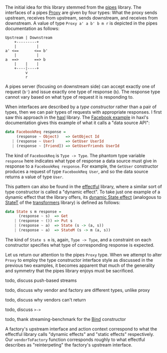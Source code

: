 The initial idea for this library stemmed from the [pipes] library. The interfaces of a pipes [Proxy] are given by four types: What the proxy sends upstream, receives from upstream, sends downstream, and receives from downstream. A value of type `Proxy a' a b' b m r` is depicted in the pipes documentation as follows:

    Upstream | Downstream
        +---------+
        |         |
    a' <==       <== b'
        |         |
    a  ==>       ==> b
        |    |    |
        +----|----+
             v
             r

A pipes server (focusing on downstream side) can accept exactly one of request (`b'`) and issue exactly one type of response (`b`). The response type cannot vary based on what type of request it is responding to.

When interfaces are described by a *type constructor* rather than a pair of types, then we can pair types of requests with appropriate responses. I first saw this approach in the [haxl] library. The [Facebook example] in haxl's documentation gives this example of what it calls a "data source API":

```haskell
data FacebookReq response =
     (response ~ Object)   => GetObject Id
   | (response ~ User)     => GetUser UserId
   | (response ~ [Friend]) => GetUserFriends UserId
```

The kind of `FacebookReq` is `Type -> Type`. The phantom type variable `response` here indicates what type of response a data source must give in response to a `FacebookReq response`. For example, the `GetUser` constructor produces a request of type `FacebookReq User`, and so the data source returns a value of type `User`.

This pattern can also be found in the [effectful] library, where a similar sort of type constructor is called a "dynamic effect". To take just one example of a dynamic effect that the library offers, its [dynamic State effect] (analogous to [StateT] of the [transformers] library) is defined as follows:

```haskell
data State s m response =
      (response ~ s)  => Get
    | (response ~ ()) => Put s
    | (response ~ a)  => State (s -> (a, s))
    | (response ~ a)  => StateM (s -> m (a, s))
```

The kind of `State s m` is, again, `Type -> Type`, and a constraint on each constructor specifies what type of corresponding response is expected.

Let us return our attention to the pipes `Proxy` type. When we attempt to alter `Proxy` to employ the type constructor interface style as discussed in the previous two examples, it becomes apparent that much of the generality and symmetry that the pipes library enjoys must be sacrificed.

todo, discuss push-based streams

todo, discuss why vendor and factory are different types, unlike proxy

todo, discuss why vendors can't return

todo, discuss `>->`

todo, thank streaming-benchmark for the [Bind] constructor


A factory's upstream interface and action context correspond to what the effectful library calls "dynamic effects" and "static effects" respectively. Our `vendorToFactory` function corresponds roughly to what effectful describes as "reinterpeting" the factory's upstream interface.

  [pipes]: https://hackage.haskell.org/package/pipes
  [Proxy]: https://github.com/Gabriella439/pipes/blob/e43acc24100dca20cdb901d91a7553143b2c1369/src/Pipes/Internal.hs#L72-L76
  [haxl]: https://hackage.haskell.org/package/haxl
  [Facebook example]: https://github.com/facebook/Haxl/blob/ef52a522fb851be8ed0a38bcd370d29310d5bba0/example/facebook/readme.md?plain=1#L35-L38
  [effectful]: https://hackage.haskell.org/package/effectful
  [dynamic State effect]: https://github.com/haskell-effectful/effectful/blob/b6cd978db35d66dbfa82ce74b0d011833411248a/effectful-core/src/Effectful/State/Dynamic.hs#L38-L42
  [transformers]: https://hackage.haskell.org/package/transformers
  [StateT]: https://hackage.haskell.org/package/transformers-0.6.0.4/docs/Control-Monad-Trans-State-Strict.html
  [Bind]: https://github.com/tomjaguarpaw/streaming-benchmark/blob/05d1adde6ddfc7b48726372649d7be3fabb37ce0/app/Streaming/Bind.hs#L9-L12
